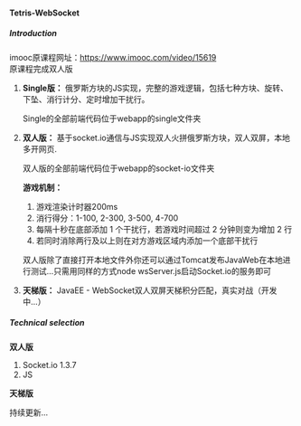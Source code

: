 #### Tetris-WebSocket
##### Introduction
imooc原课程网址：https://www.imooc.com/video/15619  
原课程完成双人版
1. **Single版：** 俄罗斯方块的JS实现，完整的游戏逻辑，包括七种方块、旋转、下坠、消行计分、定时增加干扰行。
    
    Single的全部前端代码位于webapp的single文件夹
1. **双人版：** 基于socket.io通信与JS实现双人火拼俄罗斯方块，双人双屏，本地多开网页.  

    双人版的全部前端代码位于webapp的socket-io文件夹

   **游戏机制：**
   1. 游戏渲染计时器200ms
   2. 消行得分：1-100, 2-300, 3-500, 4-700
   3. 每隔十秒在底部添加 1 个干扰行，若游戏时间超过 2 分钟则变为增加 2 行
   4. 若同时消除两行及以上则在对方游戏区域内添加一个底部干扰行
   
   双人版除了直接打开本地文件外你还可以通过Tomcat发布JavaWeb在本地进行测试...只需用同样的方式node wsServer.js启动Socket.io的服务即可
3. **天梯版：** JavaEE - WebSocket双人双屏天梯积分匹配，真实对战（开发中...）

##### Technical selection
**双人版**
1. Socket.io 1.3.7
2. JS

**天梯版**  

持续更新...